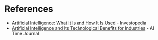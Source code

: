 # References

- [Artificial Intelligence: What It Is and How It Is Used](https://www.investopedia.com/terms/a/artificial-intelligence-ai.asp) - Investopedia
- [Artificial Intelligence and Its Technological Benefits for Industries](https://www.aitimejournal.com/@rosie.harman/artificial-intelligence-and-its-technological-benefits-for-industries) - AI Time Journal